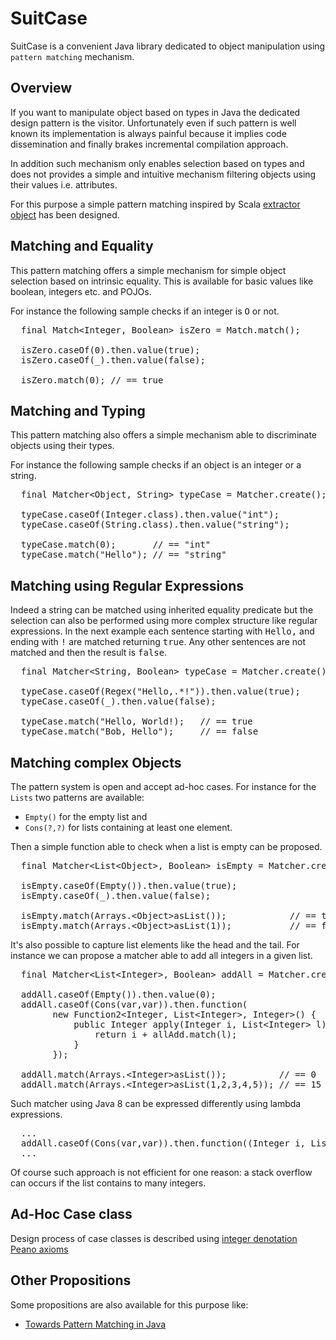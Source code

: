 SuitCase
========

SuitCase is a convenient Java library dedicated to object manipulation using `pattern matching` mechanism.

Overview
--------

If you want to manipulate object based on types in Java the dedicated design pattern is the visitor.
Unfortunately even if such pattern is well known its implementation is always painful because it implies
code dissemination and finally brakes incremental compilation approach.

In addition such mechanism only enables selection based on types and does not provides a simple and
intuitive mechanism filtering objects using their values i.e. attributes.

For this purpose a simple pattern matching inspired by Scala [extractor object](http://www.scala-lang.org/node/112)
has been designed.

Matching and Equality
---------------------

This pattern matching offers a simple mechanism for simple object selection based on intrinsic equality.
This is available for basic values like boolean, integers etc. and POJOs.

For instance the following sample checks if an integer is <tt>O</tt> or not.

<pre>
  final Match&lt;Integer, Boolean> isZero = Match.match();

  isZero.caseOf(0).then.value(true);
  isZero.caseOf(_).then.value(false);
    
  isZero.match(0); // == true
</pre>

Matching and Typing
-------------------

This pattern matching also offers a simple mechanism able to discriminate objects using their types.

For instance the following sample checks if an object is an integer or a string.

<pre>
  final Matcher&lt;Object, String> typeCase = Matcher.create();

  typeCase.caseOf(Integer.class).then.value("int");
  typeCase.caseOf(String.class).then.value("string");

  typeCase.match(0);       // == "int"
  typeCase.match("Hello"); // == "string"
</pre>

Matching using Regular Expressions
----------------------------------

Indeed a string can be matched using inherited equality predicate but the selection can also be performed using
more complex structure like regular expressions. In the next example each sentence starting with <tt>Hello,</tt>
and ending with <tt>!</tt> are matched returning <tt>true</tt>. Any other sentences are not matched and then the
result is <tt>false</tt>.

<pre>
  final Matcher&lt;String, Boolean> typeCase = Matcher.create();

  typeCase.caseOf(Regex("Hello,.*!")).then.value(true);
  typeCase.caseOf(_).then.value(false);

  typeCase.match("Hello, World!);   // == true
  typeCase.match("Bob, Hello");     // == false
</pre>

Matching complex Objects 
------------------------

The pattern system is open and accept ad-hoc cases. For instance for the `Lists` two patterns are available:
* `Empty()` for the empty list and
* `Cons(?,?)` for lists containing at least one element.

Then a simple function able to check when a list is empty can be proposed.

<pre>
  final Matcher&lt;List&lt;Object>, Boolean> isEmpty = Matcher.create();

  isEmpty.caseOf(Empty()).then.value(true);
  isEmpty.caseOf(_).then.value(false);

  isEmpty.match(Arrays.&lt;Object>asList());            // == true
  isEmpty.match(Arrays.&lt;Object>asList(1));           // == false
</pre>

It's also possible to capture list elements like the head and the tail. For instance we can propose a matcher
able to add all integers in a given list.

<pre>
  final Matcher&lt;List&lt;Integer>, Boolean> addAll = Matcher.create();

  addAll.caseOf(Empty()).then.value(0);
  addAll.caseOf(Cons(var,var)).then.function(
        new Function2&lt;Integer, List&lt;Integer>, Integer>() {
            public Integer apply(Integer i, List&lt;Integer> l) {
                return i + allAdd.match(l);
            }
        });

  addAll.match(Arrays.&lt;Integer>asList());          // == 0
  addAll.match(Arrays.&lt;Integer>asList(1,2,3,4,5)); // == 15
</pre>

Such matcher using Java 8 can be expressed differently using lambda expressions.

<pre>
  ...
  addAll.caseOf(Cons(var,var)).then.function((Integer i, List&lt;Integer> l) -> i + allAdd.match(l));
  ...
</pre>

Of course such approach is not efficient for one reason: a stack overflow can occurs if the list contains
to many integers.

Ad-Hoc Case class
-----------------

Design process of case classes is described using [integer denotation Peano axioms](./wiki/Case-class)

Other Propositions
------------------

Some propositions are also available for this purpose like:
* [Towards Pattern Matching in Java](http://kerflyn.wordpress.com/2012/05/09/towards-pattern-matching-in-java/)